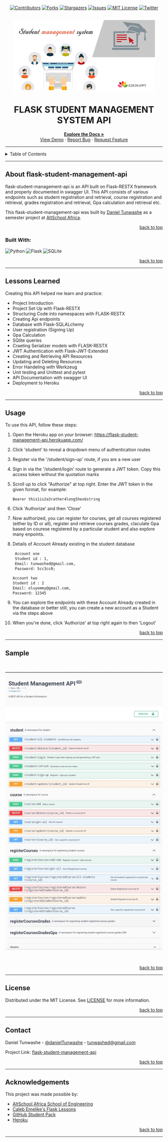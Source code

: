 <!-- Back to Top Navigation Anchor -->
<a name="readme-top"></a>

<!-- Project Shields -->
<div align="center">

  [![Contributors][contributors-shield]][contributors-url]
  [![Forks][forks-shield]][forks-url]
  [![Stargazers][stars-shield]][stars-url]
  [![Issues][issues-shield]][issues-url]
  [![MIT License][license-shield]][license-url]
  [![Twitter][twitter-shield]][twitter-url]
</div>

<!-- Project Logo -->
<br />
<div align="center">
  <a href="https://github.com/danielTunwashe/flask-student-management-api">
    <img src="./Images/main-pic.jpg" alt="Logo" width="90%" height="30%">
  </a>
</div>

<div align="center">
  <h1>FLASK STUDENT MANAGEMENT SYSTEM API</h1>
</div>

<div>
  <p align="center">
    <a href="https://github.com/danielTunwashe/flask-student-management-api/issues#readme"><strong>Explore the Docs »</strong></a>
    <br />
    <a href="https://flask-student-management-api.herokuapp.com/">View Demo</a>
    ·
    <a href="https://github.com/danielTunwashe/flask-student-management-api/issues">Report Bug</a>
    ·
    <a href="https://github.com/danielTunwashe/flask-student-management-api/issues">Request Feature</a>
  </p>
</div>

---

<!-- Table of Contents -->
<details>
  <summary>Table of Contents</summary>
  <ol>
    <li>
      <a href="#about-pizzaapi">About flask-student-management-api</a>
      <ul>
        <li><a href="#built-with">Built With</a></li>
      </ul>
    </li>
    <li><a href="#lessons-learned">Lessons Learned</a></li>
    <li><a href="#usage">Usage</a></li>    
    <li><a href="#sample">Sample</a></li>
    <li><a href="#license">License</a></li>
    <li><a href="#contact">Contact</a></li>
    <li><a href="#acknowledgements">Acknowledgements</a></li>
  </ol>
  <p align="right"><a href="#readme-top">back to top</a></p>
</details>

---

<!-- About the Blog -->
## About flask-student-management-api

flask-student-management-api is an API built on Flask-RESTX framework and properly documented in swagger UI. This API consists of various endpoints such as student registration and retrieval, course registration and retrieval, grades registration and retrieval, Gpa calculation and retrieval etc.

This flask-student-management-api was built by <a href="https://www.github.com/danielTunwashe">Daniel Tunwashe</a> as a semester project at <a href="https://altschoolafrica.com/schools/engineering">AltSchool Africa</a>.

<p align="right"><a href="#readme-top">back to top</a></p>

### Built With:

![Python][python]
![Flask][flask]
![SQLite][sqlite]

<p align="right"><a href="#readme-top">back to top</a></p>

---
<!-- Lessons from the Project -->
## Lessons Learned

Creating this API helped me learn and practice:
* Project Introduction
* Project Set Up with Flask-RESTX
* Structuring Code into namespaces with FLASK-RESTX
* Creating Api endpoints
* Database with Flask-SQLALchemy
* User registration (Signing Up)
* Gpa Calculation
* SQlite queries
* Craeting Serializer models with FLASK-RESTX
* JWT Authentication with Flask-JWT-Extended
* Creating and Retrieving API Resources
* Updating and Deleting Resources
* Error Handeling with Werkzeug
* Unit testing and Unittest and pytest
* API Documentation with swagger UI
* Deployment to Heroku



<p align="right"><a href="#readme-top">back to top</a></p>

---

<!-- GETTING STARTED -->
## Usage

To use this API, follow these steps:

1. Open the Heroku app on your browser: https://flask-student-management-api.herokuapp.com/

2. Click 'student' to reveal a dropdown menu of authentication routes

3. Register via the '/student/sign-up' route, if you are a new user

4. Sign in via the '/student/login' route to generate a JWT token. Copy this access token without the quotation marks

5. Scroll up to click "Authorize" at top right. Enter the JWT token in the given format, for example:
   ```
   Bearer this1is2a3rather4long5hex6string
   ```

6. Click 'Authorize' and then 'Close'

7. Now authorized, you can register for courses, get all courses registered (either by ID or all), register and retrieve courses grades, claculate Gpa based on courese registered by a particular student and also explore many enpoints.

8. Details of Account Already existing in the student database 
   
   ```
    Account one
    Student id : 1,
    Email: tunwashed@gmail.com, 
    Password: 5cc3cc0;
   ```

   ```
   Account two
   Student id : 2
   Email: oluyemmy@gmail.com,
   Password: 12345
   ```
9. You can explore the endpoints with these Account Already created in the database or better still, you can create a new account as a 
   Student via the steps above 

10. When you're done, click 'Authorize' at top right again to then 'Logout'

<p align="right"><a href="#readme-top">back to top</a></p>

---

<!-- Sample Screenshot -->
## Sample

<br />

[![flask-student-management-api Screenshot][flask-student-management-api-screenshot]](https://github.com/danielTunwashe/flask-student-management-api/blob/main/Images/sample.png)

<br/>

<p align="right"><a href="#readme-top">back to top</a></p>

---

<!-- License -->
## License

Distributed under the MIT License. See <a href="https://github.com/danielTunwashe/flask-student-management-api/blob/main/LICENSE">LICENSE</a> for more information.

<p align="right"><a href="#readme-top">back to top</a></p>

---

<!-- Contact -->
## Contact

Daniel Tunwashe - [@danielTunwashe](https://twitter.com/DTunwashe) - tunwashed@gmail.com

Project Link: [flask-student-management-api](https://github.com/danielTunwashe/flask-student-management-api)

<p align="right"><a href="#readme-top">back to top</a></p>

---

<!-- Acknowledgements -->
## Acknowledgements

This project was made possible by:

* [AltSchool Africa School of Engineering](https://altschoolafrica.com/schools/engineering)
* [Caleb Emelike's Flask Lessons](https://github.com/CalebEmelike)
* [GitHub Student Pack](https://education.github.com/globalcampus/student)
* [Heroku](https://www.heroku.com)

<p align="right"><a href="#readme-top">back to top</a></p>

---

<!-- Markdown Links & Images -->
[contributors-shield]: https://img.shields.io/github/contributors/danielTunwashe/flask-student-management-api.svg?style=for-the-badge
[contributors-url]: https://github.com/danielTunwashe/flask-student-management-api/graphs/contributors
[forks-shield]: https://img.shields.io/github/forks/danielTunwashe/flask-student-management-api.svg?style=for-the-badge
[forks-url]: https://github.com/danielTunwashe/flask-student-management-api/network/members
[stars-shield]: https://img.shields.io/github/stars/danielTunwashe/flask-student-management-api.svg?style=for-the-badge
[stars-url]: https://github.com/danielTunwashe/flask-student-management-api/stargazers
[issues-shield]: https://img.shields.io/github/issues/danielTunwashe/flask-student-management-api.svg?style=for-the-badge
[issues-url]: https://github.com/danielTunwashe/flask-student-management-apiissues
[license-shield]: https://img.shields.io/github/license/danielTunwashe/flask-student-management-api.svg?style=for-the-badge
[license-url]: https://github.com/danielTunwashe/flask-student-management-api/blob/main/LICENSE.txt
[twitter-shield]: https://img.shields.io/badge/-@DTunwashe-1ca0f1?style=for-the-badge&logo=twitter&logoColor=white&link=https://twitter.com/DTunwashe
[twitter-url]: https://twitter.com/DTunwashe
[flask-student-management-api-screenshot]: https://github.com/danielTunwashe/flask-student-management-api/blob/main/Images/sample.jpg
[python]: https://img.shields.io/badge/python-3670A0?style=for-the-badge&logo=python&logoColor=ffdd54
[flask]: https://img.shields.io/badge/flask-%23000.svg?style=for-the-badge&logo=flask&logoColor=white
[sqlite]: https://img.shields.io/badge/sqlite-%2307405e.svg?style=for-the-badge&logo=sqlite&logoColor=white
